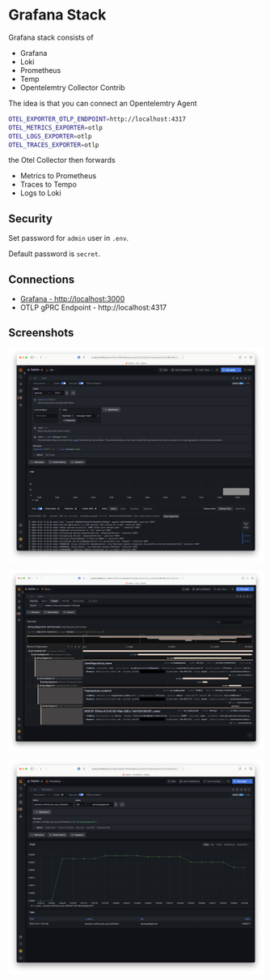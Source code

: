 # Grafana Stack

Grafana stack consists of

- Grafana
- Loki
- Prometheus
- Temp
- Opentelemtry Collector Contrib

The idea is that you can connect an Opentelemtry Agent

```bash
OTEL_EXPORTER_OTLP_ENDPOINT=http://localhost:4317
OTEL_METRICS_EXPORTER=otlp
OTEL_LOGS_EXPORTER=otlp
OTEL_TRACES_EXPORTER=otlp
```

the Otel Collector then forwards

- Metrics to Prometheus
- Traces to Tempo
- Logs to Loki

## Security

Set password for `admin` user in `.env`.

Default password is `secret`.

## Connections

- [Grafana - http://localhost:3000](http://localhost:3000)
- OTLP gPRC Endpoint - http://localhost:4317


## Screenshots

![Grafana Loki Datasource](images/grafana_loki.png)

![Grafana Tempo Datasource](images/grafana_tempo.png)

![Grafana Prometheus Datasource](images/grafana_prometheus.png)